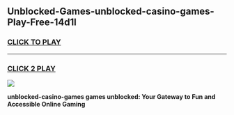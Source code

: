 
## Unblocked-Games-unblocked-casino-games-Play-Free-14d1l
<h3>
<a href="https://premium76.site?title=unblocked-casino-games&ref=22A">CLICK TO PLAY</a></h3>
<hr>

<h3>
<a href="https://premium76.site?title=unblocked-casino-games&ref=22A">CLICK 2 PLAY</a>
  
</h3>

<a href="https://premium76.site?title=unblocked-casino-games&ref=22A"><img src="https://clearcache.store/games.png"></a>


**unblocked-casino-games games unblocked: Your Gateway to Fun and Accessible Online Gaming**
